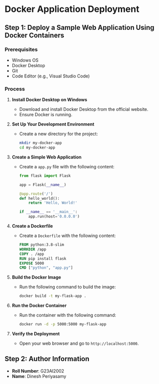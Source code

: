 # Docker Application Deployment

## Step 1: Deploy a Sample Web Application Using Docker Containers

### Prerequisites
- Windows OS
- Docker Desktop
- Git
- Code Editor (e.g., Visual Studio Code)

### Process

1. **Install Docker Desktop on Windows**
   - Download and install Docker Desktop from the official website.
   - Ensure Docker is running.

2. **Set Up Your Development Environment**
   - Create a new directory for the project:
     ```bash
     mkdir my-docker-app
     cd my-docker-app
     ```

3. **Create a Simple Web Application**
   - Create a `app.py` file with the following content:
     ```python
     from flask import Flask
     
     app = Flask(__name__)
     
     @app.route('/')
     def hello_world():
         return 'Hello, World!'
     
     if __name__ == '__main__':
         app.run(host='0.0.0.0')
     ```

4. **Create a Dockerfile**
   - Create a `Dockerfile` with the following content:
     ```dockerfile
     FROM python:3.8-slim
     WORKDIR /app
     COPY . /app
     RUN pip install flask
     EXPOSE 5000
     CMD ["python", "app.py"]
     ```

5. **Build the Docker Image**
   - Run the following command to build the image:
     ```bash
     docker build -t my-flask-app .
     ```

6. **Run the Docker Container**
   - Run the container with the following command:
     ```bash
     docker run -d -p 5000:5000 my-flask-app
     ```

7. **Verify the Deployment**
   - Open your web browser and go to `http://localhost:5000`.

## Step 2: Author Information
- **Roll Number**: G23AI2002
- **Name**: Dinesh Periyasamy

